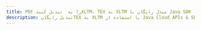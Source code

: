 ---title: PDF را به  تبدیل کنیدXLTM، TEX به XLTM مبدل رایگان یا Java SDKdescription: تبدیل رایگانTEX به XLTM با استفاده از Java Cloud APIs & SDK همچنین اسناد PDF را در Cloud ایجاد، ویرایش و رندر کنید.---